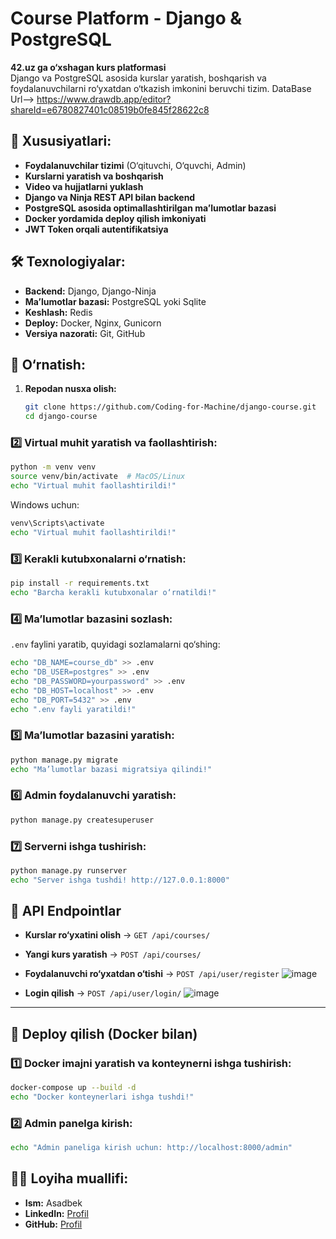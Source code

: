 # Course Platform - Django & PostgreSQL

**42.uz ga o‘xshagan kurs platformasi**  
Django va PostgreSQL asosida kurslar yaratish, boshqarish va foydalanuvchilarni ro‘yxatdan o‘tkazish imkonini beruvchi tizim.
DataBase Url--> https://www.drawdb.app/editor?shareId=e6780827401c08519b0fe845f28622c8
## 📌 Xususiyatlari:
- **Foydalanuvchilar tizimi** (O‘qituvchi, O‘quvchi, Admin)
- **Kurslarni yaratish va boshqarish**
- **Video va hujjatlarni yuklash**
- **Django va Ninja REST API bilan backend**
- **PostgreSQL asosida optimallashtirilgan ma’lumotlar bazasi**
- **Docker yordamida deploy qilish imkoniyati**
- **JWT Token orqali autentifikatsiya**

## 🛠 Texnologiyalar:
- **Backend:** Django, Django-Ninja
- **Ma’lumotlar bazasi:** PostgreSQL yoki Sqlite
- **Keshlash:** Redis
- **Deploy:** Docker, Nginx, Gunicorn
- **Versiya nazorati:** Git, GitHub

## 🔧 O‘rnatish:

1. **Repodan nusxa olish:**
   ```bash
   git clone https://github.com/Coding-for-Machine/django-course.git
   cd django-course


### 2️⃣ Virtual muhit yaratish va faollashtirish:
```bash
python -m venv venv
source venv/bin/activate  # MacOS/Linux
echo "Virtual muhit faollashtirildi!"
```
Windows uchun:
```bash
venv\Scripts\activate  
echo "Virtual muhit faollashtirildi!"
```

### 3️⃣ Kerakli kutubxonalarni o‘rnatish:
```bash
pip install -r requirements.txt
echo "Barcha kerakli kutubxonalar o‘rnatildi!"
```

### 4️⃣ Ma’lumotlar bazasini sozlash:
`.env` faylini yaratib, quyidagi sozlamalarni qo‘shing:
```bash
echo "DB_NAME=course_db" >> .env
echo "DB_USER=postgres" >> .env
echo "DB_PASSWORD=yourpassword" >> .env
echo "DB_HOST=localhost" >> .env
echo "DB_PORT=5432" >> .env
echo ".env fayli yaratildi!"
```

### 5️⃣ Ma’lumotlar bazasini yaratish:
```bash
python manage.py migrate
echo "Ma’lumotlar bazasi migratsiya qilindi!"
```

### 6️⃣ Admin foydalanuvchi yaratish:
```bash
python manage.py createsuperuser
```

### 7️⃣ Serverni ishga tushirish:
```bash
python manage.py runserver
echo "Server ishga tushdi! http://127.0.0.1:8000"
```

## 📂 API Endpointlar

- **Kurslar ro‘yxatini olish** → `GET /api/courses/`
- **Yangi kurs yaratish** → `POST /api/courses/`
- **Foydalanuvchi ro‘yxatdan o‘tishi** → `POST /api/user/register`
  ![image](https://github.com/user-attachments/assets/c06cff8f-6487-4d63-afbc-8c24b38de8f5)

- **Login qilish** → `POST /api/user/login/`
![image](https://github.com/user-attachments/assets/20e5eca4-20c0-4d70-a0e7-4a232efe7754)

---
## 🚀 Deploy qilish (Docker bilan)

### 1️⃣ Docker imajni yaratish va konteynerni ishga tushirish:
```bash
docker-compose up --build -d
echo "Docker konteynerlari ishga tushdi!"
```

### 2️⃣ Admin panelga kirish:
```bash
echo "Admin paneliga kirish uchun: http://localhost:8000/admin"
```


## 👨‍💻 Loyiha muallifi:
- **Ism:** Asadbek  
- **LinkedIn:** [Profil](https://www.linkedin.com/in/coding-for-machine)  
- **GitHub:** [Profil](https://github.com/Coding-for-Machine)  

